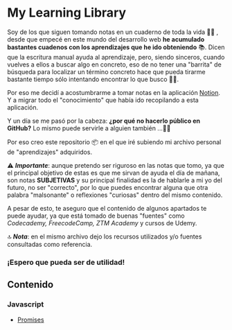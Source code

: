 # My Learning Library

Soy de los que siguen tomando notas en un cuaderno de toda la vida ✍🏻 , desde que empecé en este mundo del desarrollo web **he acumulado bastantes cuadenos con los aprendizajes que he ido obteniendo** 📚.
Dicen que la escritura manual ayuda al aprendizaje, pero, siendo sinceros, cuando vuelves a ellos a buscar algo en concreto, eso de no tener una "barrita" de búsqueda para localizar un término concreto hace que pueda tirarme bastante tiempo sólo intentando encontrar lo que busco 🙇🏽.

Por eso me decidí a acostumbrarme a tomar notas en la aplicación [Notion](https://www.notion.so/product). Y a migrar todo el "conocimiento" que había ido recopilando a esta aplicación. 

Y un día se me pasó por la cabeza: **¿por qué no hacerlo público en GitHub?** Lo mismo puede servirle a alguien también ...🤘🏾


Por eso creo este repositorio 📦  en el que iré subiendo mi archivo personal de "aprendizajes" adquiridos.

⚠️  ***Importante***: aunque pretendo ser riguroso en las notas que tomo, ya que el principal objetivo de estas es que me sirvan de ayuda el día de mañana, son notas **SUBJETIVAS** y su principal finalidad es la de hablarle a mi yo del futuro, no ser "correcto", por lo que puedes encontrar alguna que otra palabra "malsonante" o reflexiones "curiosas" dentro del mismo contenido.

A pesar de esto, te aseguro que el contenido de algunos apartados te puede ayudar, ya que está tomado de buenas "fuentes" como *Codecademy, FreecodeCamp, ZTM Academy* y cursos de Udemy.

🔝  ***Nota***: en el mismo archivo dejo los recursos utilizados y/o fuentes consultadas como referencia.

### ¡Espero que pueda ser de utilidad!


## Contenido

### Javascript

- [Promises]()
